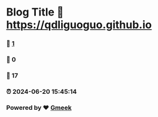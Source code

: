 # Blog Title :link: https://qdliguoguo.github.io 
### :page_facing_up: [1](https://qdliguoguo.github.io/tag.html) 
### :speech_balloon: 0 
### :hibiscus: 17 
### :alarm_clock: 2024-06-20 15:45:14 
### Powered by :heart: [Gmeek](https://github.com/Meekdai/Gmeek)
